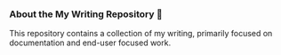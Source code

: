 ### About the My Writing Repository 👋

This repository contains a collection of my writing, primarily focused on documentation and end-user focused work.
<!--
**Bibliosquid/bibliosquid** is a ✨ _special_ ✨ repository because its `README.md` (this file) appears on your GitHub profile.

## Documentation Types:

My technical writing samples are categorized into the following documentation types:

- SOPs
- Online Help & Quick Reference Guides
- Online Knowledge Base
- Quick-Star Guides
- Explainers
- FAQ entry samples
- Tutorials

## About me

I'm a former academic Librarian with years of teaching experience, time writing research guides, how-tos, documentation of processes and policies, and other related duties. I also have worked as a freelance graphic designer, and use my design skills and innate sense of balance and clarity to ensure all my work is easy to read, understand, and navigate. 

-->
